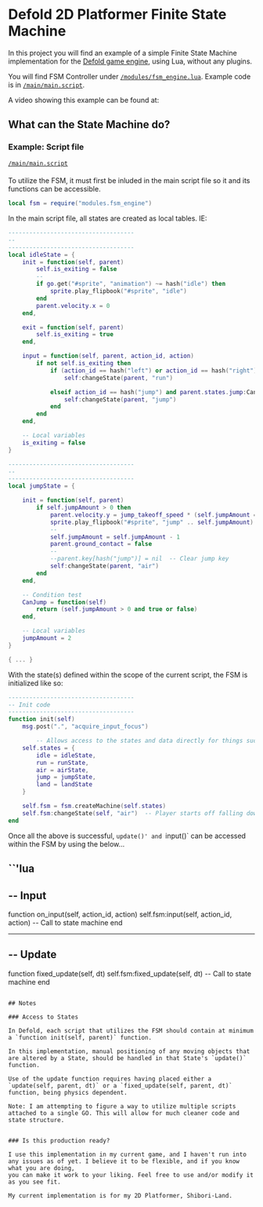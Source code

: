 # Defold 2D Platformer Finite State Machine

In this project you will find an example of a simple Finite State Machine implementation for the <a href="https://www.defold.com">Defold game engine</a>, using Lua, without any plugins.

You will find FSM Controller under <a href="modules/fsm_engine.lua">`/modules/fsm_engine.lua`</a>. Example code is in <a href="main/main.script">`/main/main.script`</a>.

A video showing this example can be found at: 


## What can the State Machine do?

### Example: Script file
<a href="main/main.script">`/main/main.script`</a>
####
To utilize the FSM, it must first be inluded in the main script file so it and its functions can be accessible.
```lua
local fsm = require("modules.fsm_engine")
```

In the main script file, all states are created as local tables. IE: 

```lua
------------------------------------
--
------------------------------------
local idleState = {
	init = function(self, parent)
		self.is_exiting = false
		--
		if go.get("#sprite", "animation") ~= hash("idle") then
			sprite.play_flipbook("#sprite", "idle")
		end
		parent.velocity.x = 0
	end,

	exit = function(self, parent)
		self.is_exiting = true
	end,

	input = function(self, parent, action_id, action)
		if not self.is_exiting then
			if (action_id == hash("left") or action_id == hash("right")) and (action.value and action.value > 0) then
				self:changeState(parent, "run")

			elseif action_id == hash("jump") and parent.states.jump:CanJump() then
				self:changeState(parent, "jump")
			end
		end		
	end,

	-- Local variables
	is_exiting = false
}

------------------------------------
--
------------------------------------
local jumpState = {

	init = function(self, parent)
		if self.jumpAmount > 0 then
			parent.velocity.y = jump_takeoff_speed * (self.jumpAmount == 2 and 1 or 0.75)
			sprite.play_flipbook("#sprite", "jump" .. self.jumpAmount)
			--
			self.jumpAmount = self.jumpAmount - 1
			parent.ground_contact = false
			--
			--parent.key[hash("jump")] = nil  -- Clear jump key
			self:changeState(parent, "air")
		end
	end,

	-- Condition test
	CanJump = function(self)
		return (self.jumpAmount > 0 and true or false)
	end,

	-- Local variables
	jumpAmount = 2
}

{ ... }

```
With the state(s) defined within the scope of the current script, the FSM is initialized like so:

```lua
------------------------------------
-- Init code 
------------------------------------
function init(self)
	msg.post(".", "acquire_input_focus")

        -- Allows access to the states and data directly for things such as condition checks.
	self.states = {
		idle = idleState,
		run = runState,
		air = airState,
		jump = jumpState,
		land = landState
	}

	self.fsm = fsm.createMachine(self.states)
	self.fsm:changeState(self, "air")  -- Player starts off falling down
end
```

Once all the above is successful, `update()' and `input()` can be accessed within the FSM by using the below...

``'lua
------------------------------------
-- Input
------------------------------------
function on_input(self, action_id, action)
	self.fsm:input(self, action_id, action)  -- Call to state machine
end


------------------------------------
-- Update
------------------------------------
function fixed_update(self, dt)
	self.fsm:fixed_update(self, dt)  -- Call to state machine
end
```

## Notes

### Access to States

In Defold, each script that utilizes the FSM should contain at minimum a `function init(self, parent)` function. 

In this implementation, manual positioning of any moving objects that are altered by a State, should be handled in that State's `update()` function.

Use of the update function requires having placed either a `update(self, parent, dt)` or a `fixed_update(self, parent, dt)` function, being physics dependent.

Note: I am attempting to figure a way to utilize multiple scripts attached to a single GO. This will allow for much cleaner code and state structure.


### Is this production ready?

I use this implementation in my current game, and I haven't run into any issues as of yet. I believe it to be flexible, and if you know what you are doing, 
you can make it work to your liking. Feel free to use and/or modify it as you see fit. 

My current implementation is for my 2D Platformer, Shibori-Land.

